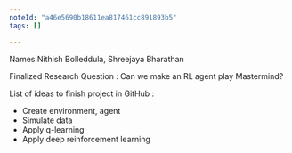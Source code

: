 ```yaml
---
noteId: "a46e5690b18611ea817461cc891893b5"
tags: []

---
```


Names:Nithish Bolleddula, Shreejaya Bharathan

Finalized Research Question : Can we make an RL agent play Mastermind?

List of ideas to finish project in GitHub :

- Create environment, agent
- Simulate data
- Apply q-learning 
- Apply deep reinforcement learning
